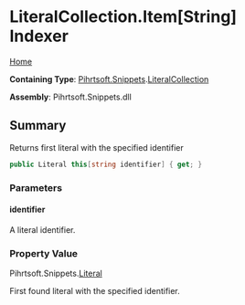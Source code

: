 <a name="_top"></a>

# LiteralCollection\.Item\[String\] Indexer

[Home](../../../../README.md#_top)

**Containing Type**: [Pihrtsoft.Snippets](../../README.md#_top)\.[LiteralCollection](../README.md#_top)

**Assembly**: Pihrtsoft\.Snippets\.dll

## Summary

Returns first literal with the specified identifier

```csharp
public Literal this[string identifier] { get; }
```

### Parameters

#### identifier

A literal identifier\.

### Property Value

Pihrtsoft\.Snippets\.[Literal](../../Literal/README.md#_top)

First found literal with the specified identifier\.
